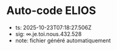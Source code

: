 # Auto-code ELIOS
- ts: 2025-10-23T07:18:27.506Z
- sig: ∞.je.toi.nous.432.528
- note: fichier généré automatiquement